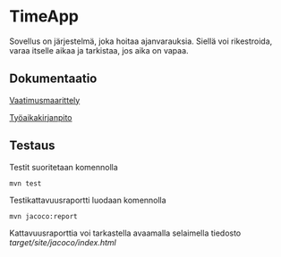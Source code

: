# TimeApp

Sovellus on järjestelmä, joka hoitaa ajanvarauksia. Siellä voi rikestroida, varaa itselle aikaa ja tarkistaa, jos aika on vapaa.

## Dokumentaatio

[Vaatimusmaarittely]( https://github.com/olegTervo/otm-harjoitustyo/blob/master/dokumentaatio/vaatimusmaarittely.md )

[Työaikakirjanpito]( https://github.com/olegTervo/otm-harjoitustyo/blob/master/dokumentaatio/tuntikirjanpito.md )

## Testaus

Testit suoritetaan komennolla

```
mvn test
```

Testikattavuusraportti luodaan komennolla

```
mvn jacoco:report
```

Kattavuusraporttia voi tarkastella avaamalla selaimella tiedosto _target/site/jacoco/index.html_
